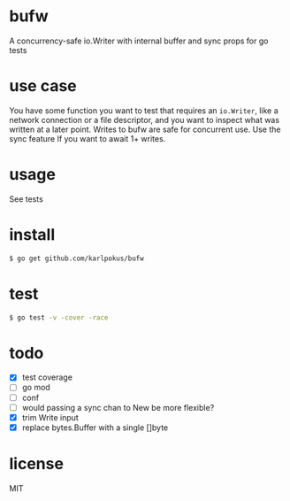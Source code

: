 # bufw
A concurrency-safe io.Writer with internal buffer and sync props for go tests

# use case
You have some function you want to test that requires an `io.Writer`, like a network connection or a file descriptor, and you want to inspect what was written at a later point. Writes to bufw are safe for concurrent use. Use the sync feature If you want to await 1+ writes.

# usage
See tests

# install
```bash
$ go get github.com/karlpokus/bufw
```

# test
```bash
$ go test -v -cover -race
```

# todo
- [x] test coverage
- [ ] go mod
- [ ] conf
- [ ] would passing a sync chan to New be more flexible?
- [x] trim Write input
- [x] replace bytes.Buffer with a single []byte

# license
MIT
